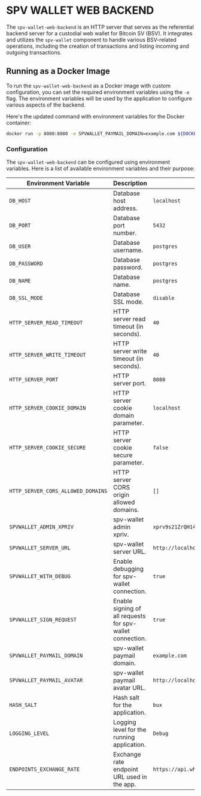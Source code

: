 # SPV WALLET WEB BACKEND

The `spv-wallet-web-backend` is an HTTP server that serves as the referential backend server for a custodial web wallet for Bitcoin SV (BSV). It integrates and utilizes the `spv-wallet` component to handle various BSV-related operations, including the creation of transactions and listing incoming and outgoing transactions.

## Running as a Docker Image

To run the `spv-wallet-web-backend` as a Docker image with custom configuration, you can set the required environment variables using the `-e` flag. The environment variables will be used by the application to configure various aspects of the backend.

Here's the updated command with environment variables for the Docker container:

```bash
docker run -p 8080:8080 -e SPVWALLET_PAYMAIL_DOMAIN=example.com ${DOCKERHUB_OWNER}/${DOCKERHUB_REPO}:latest
```

### Configuration

The `spv-wallet-web-backend` can be configured using environment variables. Here is a list of available environment variables and their purpose:

| Environment Variable               | Description                                               | Default Value                                                                                                     |
| ---------------------------------- | --------------------------------------------------------- | ----------------------------------------------------------------------------------------------------------------- |
| `DB_HOST`                          | Database host address.                                    | `localhost`                                                                                                       |
| `DB_PORT`                          | Database port number.                                     | `5432`                                                                                                            |
| `DB_USER`                          | Database username.                                        | `postgres`                                                                                                        |
| `DB_PASSWORD`                      | Database password.                                        | `postgres`                                                                                                        |
| `DB_NAME`                          | Database name.                                            | `postgres`                                                                                                        |
| `DB_SSL_MODE`                      | Database SSL mode.                                        | `disable`                                                                                                         |
| `HTTP_SERVER_READ_TIMEOUT`         | HTTP server read timeout (in seconds).                    | `40`                                                                                                              |
| `HTTP_SERVER_WRITE_TIMEOUT`        | HTTP server write timeout (in seconds).                   | `40`                                                                                                              |
| `HTTP_SERVER_PORT`                 | HTTP server port.                                         | `8080`                                                                                                            |
| `HTTP_SERVER_COOKIE_DOMAIN`        | HTTP server cookie domain parameter.                      | `localhost`                                                                                                       |
| `HTTP_SERVER_COOKIE_SECURE`        | HTTP server cookie secure parameter.                      | `false`                                                                                                           |
| `HTTP_SERVER_CORS_ALLOWED_DOMAINS` | HTTP server CORS origin allowed domains.                  | `[]`                                                                                                              |
| `SPVWALLET_ADMIN_XPRIV`            | spv-wallet admin xpriv.                                   | `xprv9s21ZrQH143K3CbJXirfrtpLvhT3Vgusdo8coBritQ3rcS7Jy7sxWhatuxG5h2y1Cqj8FKmPp69536gmjYRpfga2MJdsGyBsnB12E19CESK` |
| `SPVWALLET_SERVER_URL`             | spv-wallet server URL.                                    | `http://localhost:3003/v1`                                                                                        |
| `SPVWALLET_WITH_DEBUG`             | Enable debugging for spv-wallet connection.               | `true`                                                                                                            |
| `SPVWALLET_SIGN_REQUEST`           | Enable signing of all requests for spv-wallet connection. | `true`                                                                                                            |
| `SPVWALLET_PAYMAIL_DOMAIN`         | spv-wallet paymail domain.                                | `example.com`                                                                                                     |
| `SPVWALLET_PAYMAIL_AVATAR`         | spv-wallet paymail avatar URL.                            | `http://localhost:3003/static/paymail/avatar.jpg`                                                                 |
| `HASH_SALT`                        | Hash salt for the application.                            | `bux`                                                                                                             |
| `LOGGING_LEVEL`                    | Logging level for the running application.                | `Debug`                                                                                                           |
| `ENDPOINTS_EXCHANGE_RATE`          | Exchange rate endpoint URL used in the app.               | `https://api.whatsonchain.com/v1/bsv/main/exchangerate`                                                           |
